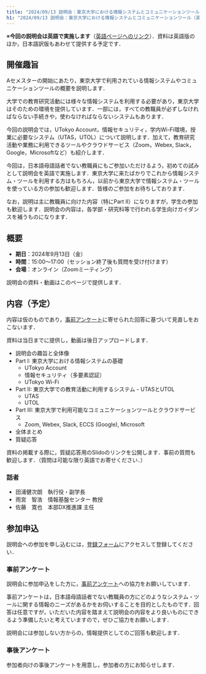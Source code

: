```yaml
---
title: "2024/09/13 説明会：東京大学における情報システムとコミュニケーションツール（英語で実施）"
h1: "2024/09/13 説明会：東京大学における情報システムとコミュニケーションツール（英語で実施）"
---
```


※**今回の説明会は英語で実施します**（[英語ページへのリンク](/en/events/2024-09-13/)）．資料は英語版のほか，日本語訳版もあわせて提供する予定です．

## 開催趣旨
Aセメスターの開始にあたり，東京大学で利用されている情報システムやコミュニケーションツールの概要を説明します．

大学での教育研究活動には様々な情報システムを利用する必要があり，東京大学はそのための環境を提供しています．一部には，すべての教職員が必ずしなければならない手続きや，使わなければならないシステムもあります．

今回の説明会では，UTokyo Account，情報セキュリティ，学内Wi-Fi環境，授業に必要なシステム（UTAS，UTOL）について説明します．加えて，教育研究活動や業務に利用できるツールやクラウドサービス（Zoom，Webex, Slack，Google，Microsoftなど）も紹介します．

今回は，日本語母語話者でない教職員にもご参加いただけるよう，初めての試みとして説明会を英語で実施します．東京大学に来たばかりでこれから情報システム・ツールを利用する方はもちろん，以前から東京大学で情報システム・ツールを使っている方の参加も歓迎します．皆様のご参加をお待ちしております．

なお，説明は主に教職員に向けた内容（特にPart II）になりますが，学生の参加も歓迎します．説明会の内容は，各学部・研究科等で行われる学生向けガイダンスを補うものになります．

## 概要
- **期日**：2024年9月13日（金）
- **時間**：15:00～17:00（セッション終了後も質問を受け付けます）
- **会場**：オンライン（Zoomミーティング）

説明会の資料・動画はこのページで提供します．

## 内容（予定）
内容は仮のものであり，[事前アンケート](https://forms.office.com/Pages/ResponsePage.aspx?id=T6978HAr10eaAgh1yvlMhMG0cB0M1D9AlsFXGVVZ8GhUQ1hIR1BFNkhDVFU2REhSTkw2NTdRSjU2MiQlQCN0PWcu)に寄せられた回答に基づいて見直しをおこないます．

資料は当日までに提供し，動画は後日アップロードします．

- 説明会の趣旨と全体像
- Part I: 東京大学における情報システムの基礎
   - UTokyo Account
   - 情報セキュリティ（多要素認証）
   - UTokyo Wi-Fi
- Part II: 東京大学での教育活動に利用するシステム - UTASとUTOL
   - UTAS
   - UTOL
- Part III: 東京大学で利用可能なコミュニケーションツールとクラウドサービス
   - Zoom, Webex, Slack, ECCS (Google), Microsoft
- 全体まとめ
- 質疑応答

資料の掲載する際に，質疑応答用のSlidoのリンクを公開します．事前の質問も歓迎します．（質問は可能な限り英語でお寄せください．）

### 話者
- 田浦健次朗　執行役・副学長
- 雨宮　智浩　情報基盤センター 教授
- 佐藤　寛也　本部DX推進課 主任

## 参加申込
説明会への参加を申し込むには，[登録フォーム](https://forms.office.com/Pages/ResponsePage.aspx?id=T6978HAr10eaAgh1yvlMhMG0cB0M1D9AlsFXGVVZ8GhUMkdURFZWTTNNQTNNVjlPV1VLOUUzV09FMiQlQCN0PWcu)にアクセスして登録してください．

### 事前アンケート
説明会に参加申込をした方に，[事前アンケート](https://forms.office.com/Pages/ResponsePage.aspx?id=T6978HAr10eaAgh1yvlMhMG0cB0M1D9AlsFXGVVZ8GhUQ1hIR1BFNkhDVFU2REhSTkw2NTdRSjU2MiQlQCN0PWcu)への協力をお願いしています．

事前アンケートは，日本語母語話者でない教職員の方にどのようなシステム・ツールに関する情報のニーズがあるかをお伺いすることを目的としたものです．回答は任意ですが，いただいた内容を踏まえて説明会の内容をより良いものにできるよう準備したいと考えていますので，ぜひご協力をお願いします．

説明会には参加しない方からの，情報提供としてのご回答も歓迎します．

### 事後アンケート
参加者向けの事後アンケートを用意し，参加者の方にお知らせします．
